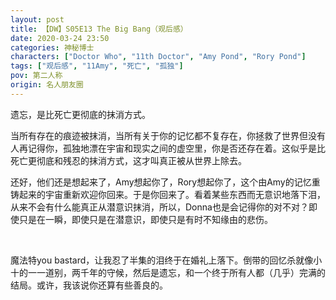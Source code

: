 ```yaml
---
layout: post
title: 【DW】S05E13 The Big Bang（观后感）
date: 2020-03-24 23:50
categories: 神秘博士
characters: ["Doctor Who", "11th Doctor", "Amy Pond", "Rory Pond"]
tags: ["观后感", "11Amy", "死亡", "孤独"]
pov: 第二人称
origin: 名人朋友圈
---
```


遗忘，是比死亡更彻底的抹消方式。

当所有存在的痕迹被抹消，当所有关于你的记忆都不复存在，你拯救了世界但没有人再记得你，孤独地漂在宇宙和现实之间的虚空里，你是否还存在着。这似乎是比死亡更彻底和残忍的抹消方式，这才叫真正被从世界上除去。

还好，他们还是想起来了，Amy想起你了，Rory想起你了，这个由Amy的记忆重铸起来的宇宙重新欢迎你回来。于是你回来了。看着某些东西而无意识地落下泪，从来不会有什么能真正从潜意识抹消，所以，Donna也是会记得你的对不对？即使只是在一瞬，即使只是在潜意识，即使只是有时不知缘由的悲伤。

<br>

魔法特you bastard，让我忍了半集的泪终于在婚礼上落下。倒带的回忆杀就像小十的一一道别，两千年的守候，然后是遗忘，和一个终于所有人都（几乎）完满的结局。或许，我该说你还算有些善良的。
